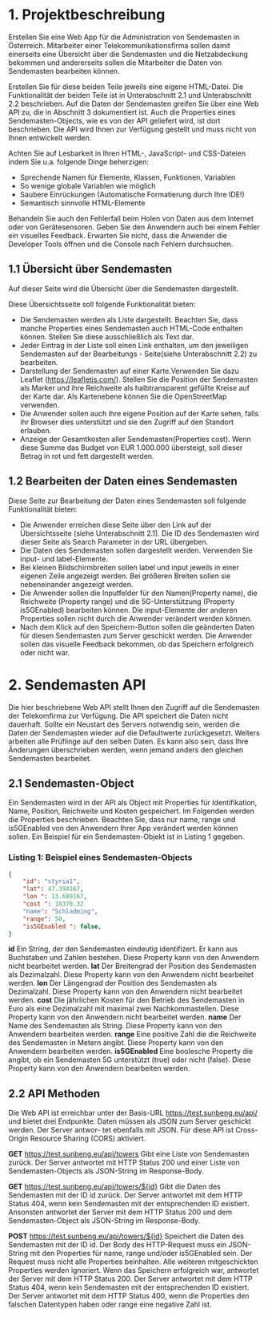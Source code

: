 # 1. Projektbeschreibung
Erstellen Sie eine Web App für die Administration von Sendemasten in Österreich. Mitarbeiter einer Telekommunikationsfirma sollen damit einerseits eine Übersicht über die Sendemasten und die Netzabdeckung bekommen und andererseits sollen die Mitarbeiter die Daten von Sendemasten bearbeiten können. 

Erstellen Sie für diese beiden Teile jeweils eine eigene HTML-Datei. Die Funktionalität der beiden Teile ist in Unterabschnitt 2.1 und Unterabschnitt 2.2 beschrieben. Auf die Daten der Sendemasten greifen Sie über eine Web API zu, die in Abschnitt 3 dokumentiert ist. Auch die Properties eines Sendemasten-Objects, wie es von der API geliefert wird, ist dort beschrieben. Die API wird Ihnen zur Verfügung gestellt und muss nicht von Ihnen entwickelt werden.

Achten Sie auf Lesbarkeit in Ihren HTML-, JavaScript- und CSS-Dateien indem Sie u.a. folgende Dinge beherzigen:
- Sprechende Namen für Elemente, Klassen, Funktionen, Variablen
- So wenige globale Variablen wie möglich
- Saubere Einrückungen (Automatische Formatierung durch Ihre IDE!) 
- Semantisch sinnvolle HTML-Elemente

Behandeln Sie auch den Fehlerfall beim Holen von Daten aus dem Internet oder von Gerätesensoren. Geben Sie den Anwendern auch bei einem Fehler ein visuelles Feedback. Erwarten Sie nicht, dass die Anwender die Developer Tools öffnen und die Console nach Fehlern durchsuchen.

## 1.1 Übersicht über Sendemasten
Auf dieser Seite wird die Übersicht über die Sendemasten dargestellt.

Diese Übersichtsseite soll folgende Funktionalität bieten:

- Die Sendemasten werden als Liste dargestellt. Beachten Sie, dass manche Properties eines Sendemasten auch HTML-Code enthalten können. Stellen Sie diese ausschließlich als Text dar.
- Jeder Eintrag in der Liste soll einen Link enthalten, um den jeweiligen Sendemasten auf der Bearbeitungs - Seite(siehe Unterabschnitt 2.2) zu bearbeiten.
- Darstellung der Sendemasten auf einer Karte.Verwenden Sie dazu Leaflet (https://leafletjs.com/). Stellen Sie die Position der Sendemasten als Marker und ihre Reichweite als halbtransparent gefüllte Kreise auf der Karte dar. Als Kartenebene können Sie die OpenStreetMap verwenden.
- Die Anwender sollen auch ihre eigene Position auf der Karte sehen, falls ihr Browser dies unterstützt und sie den Zugriff auf den Standort erlauben.
- Anzeige der Gesamtkosten aller Sendemasten(Properties cost). Wenn diese Summe das Budget von EUR 1.000.000 übersteigt, soll dieser Betrag in rot und fett dargestellt werden.

## 1.2 Bearbeiten der Daten eines Sendemasten

Diese Seite zur Bearbeitung der Daten eines Sendemasten soll folgende Funktionalität bieten:

- Die Anwender erreichen diese Seite über den Link auf der Übersichtsseite (siehe Unterabschnitt 2.1). Die ID des Sendemasten wird dieser Seite als Search Parameter in der URL übergeben.
- Die Daten des Sendemasten sollen dargestellt werden. Verwenden Sie input- und label-Elemente.
- Bei kleinen Bildschirmbreiten sollen label und input jeweils in einer eigenen Zeile angezeigt werden. Bei größeren Breiten sollen sie nebeneinander angezeigt werden.
- Die Anwender sollen die Inputfelder für den Namen(Property name), die Reichweite (Property range) und die 5G-Unterstützung (Property is5GEnabled) bearbeiten können.
  Die input-Elemente der anderen Properties sollen nicht durch die Anwender verändert werden können.
- Nach dem Klick auf den Speichern-Button sollen die geänderten Daten für diesen Sendemasten zum Server geschickt werden. Die Anwender sollen das visuelle Feedback bekommen, ob das Speichern erfolgreich oder nicht war.

# 2. Sendemasten API
Die hier beschriebene Web API stellt Ihnen den Zugriff auf die Sendemasten der Telekomfirma zur Verfügung. Die API speichert die Daten nicht dauerhaft. Sollte ein Neustart des Servers notwendig sein, werden die Daten der Sendemasten wieder auf die Defaultwerte zurückgesetzt. Weiters arbeiten alle Prüflinge auf den selben Daten. Es kann also sein, dass Ihre Änderungen überschrieben werden, wenn jemand anders den gleichen Sendemasten bearbeitet.

## 2.1 Sendemasten-Object
Ein Sendemasten wird in der API als Object mit Properties für Identifikation, Name, Position, Reichweite und Kosten gespeichert. Im Folgenden werden die Properties beschrieben. Beachten Sie, dass nur name, range und is5GEnabled von den Anwendern Ihrer App verändert werden können sollen. Ein Beispiel für ein Sendemasten-Objekt ist in Listing 1 gegeben.

### Listing 1: Beispiel eines Sendemasten-Objects
```json
{
    "id": "styria1",
    "lat": 47.394167,
    "lon ": 13.689167,
    "cost ": 18378.32
    "name": "Schladming",
    "range": 50,
    "is5GEnabled ": false,
}
```

**id** Ein String, der den Sendemasten eindeutig identifizert.  Er kann aus Buchstaben und Zahlen bestehen. Diese Property kann von den Anwendern nicht bearbeitet werden.
**lat** Der Breitengrad der Position des Sendemasten als Dezimalzahl. Diese Property kann von den Anwendern nicht bearbeitet werden.
**lon** Der Längengrad der Position des Sendemasten als Dezimalzahl. Diese Property kann von den Anwendern nicht bearbeitet werden.
**cost** Die jährlichen Kosten für den Betrieb des Sendemasten in Euro als eine Dezimalzahl mit maximal zwei Nachkommastellen. Diese Property kann von den Anwendern nicht bearbeitet werden.
**name** Der Name des Sendemasten als String. Diese Property kann von den Anwendern bearbeiten werden.
**range** Eine positive Zahl die die Reichweite des Sendemasten in Metern angibt. Diese Property kann von den Anwendern bearbeiten werden.
**is5GEnabled** Eine boolesche Property die angibt, ob ein Sendemasten 5G unterstützt (true) oder nicht (false). Diese Property kann von den Anwendern bearbeiten werden.

## 2.2 API Methoden
Die Web API ist erreichbar unter der Basis-URL https://test.sunbeng.eu/api/ und bietet drei Endpunkte. Daten müssen als JSON zum Server geschickt werden. Der Server antwor- tet ebenfalls mit JSON. Für diese API ist Cross-Origin Resource Sharing (CORS) aktiviert.

**GET** https://test.sunbeng.eu/api/towers
Gibt eine Liste von Sendemasten zurück. Der Server antwortet mit HTTP Status 200 und einer Liste von Sendemasten-Objects als JSON-String im Response-Body.

**GET** https://test.sunbeng.eu/api/towers/${id}
Gibt die Daten des Sendemasten mit der ID id zurück. Der Server antwortet mit dem HTTP Status 404, wenn kein Sendemasten mit der entsprechenden ID existiert. Ansonsten antwortet der Server mit dem HTTP Status 200 und dem Sendemasten-Object als JSON-String im Response-Body.

**POST** https://test.sunbeng.eu/api/towers/${id}
Speichert die Daten des Sendemasten mit der ID id. Der Body des HTTP-Request muss ein JSON-String mit den Properties für name, range und/oder is5GEnabled sein. Der Request muss nicht alle Properties beinhalten. Alle weiteren mitgeschickten Properties werden ignoriert. 
Wenn das Speichern erfolgreich war, antwortet der Server mit dem HTTP Status 200. 
Der Server antwortet mit dem HTTP Status 404, wenn kein Sendemasten mit der entsprechenden ID existiert. Der Server antwortet mit dem HTTP Status 400, wenn die Properties den falschen Datentypen haben oder range eine negative Zahl ist.